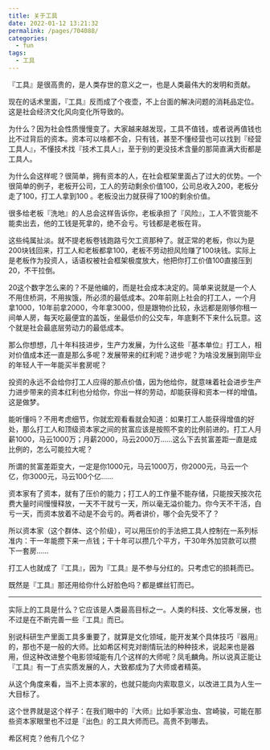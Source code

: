 ```yaml
---
title: 关于工具
date: 2022-01-12 13:21:32
permalink: /pages/704088/
categories:
  - fun
tags:
  - 工具
---
```

『工具』是很高贵的，是人类存世的意义之一，也是人类最伟大的发明和贡献。

现在的话术里面，『工具』反而成了个夜壶，不上台面的解决问题的消耗品定位。这是社会经济文化风向变化所导致的。

为什么？因为社会性质慢慢变了。大家越来越发现，工具不值钱，或者说再值钱也比不过背后的资本。资本可以啥都不会，只有钱，甚至不懂经营也可以找到『经营工具人』，不懂技术找『技术工具人』，至于别的更没技术含量的那简直满大街都是工具人。

为什么会这样呢？很简单，拥有资本的人，在社会框架里面占了过大的优势。一个很简单的例子，老板开公司，工人的劳动剩余价值100，公司总收入200，老板分走了100，打工人拿到100 。老板没出力就获得了100的剩余价值。

很多给老板『洗地』的人总会这样告诉你，老板承担了『风险』，工人不管货能不能卖出去，他的工钱是死拿的，绝不会亏。亏钱都是老板在背。

这些纯属扯淡。就不提老板卷钱跑路亏欠工资那种了。就正常的老板，你以为是200块钱回来，打工人和老板都拿100，老板不劳动担风险赚了100块钱。实际上是老板作为投资人，话语权被社会框架极度放大，他把你打工价值100直接压到20，不干拉倒。

20这个数字怎么来的？不是他编的，而是社会成本决定的。简单来说就是一个人不用住桥洞，不用挨饿，所必须的最低成本。20年前刚上社会的打工人，一个月拿1000，10年前拿2000，今年拿3000，但是跟物价比较，永远都是刚够你租一间单人房，每天吃最便宜的盖饭，坐最低价的公交车，年底剩不下来什么玩意。这个就是社会最底层劳动力的最低成本。

那么你想想，几十年科技进步，生产力发展，为什么这些『基本单位』打工人，相对价值成本还一直是那么多呢？发展带来的红利呢？进步呢？为啥没发展到刚毕业的年轻人干一年能买半套房呢？

投资的永远不会给你打工人应得的那点价值，因为他给你，就意味着社会进步生产力进步带来的资本红利也分给你，你出一样的劳动，却能获得和资本一样的增值。这是做梦。

能听懂吗？不用考虑细节，你就宏观看看就会知道：如果打工人能获得增值的好处，那么打工人和顶级资本家之间的贫富应该是按照不变的比例前进的。打工人月薪1000，马云1000万；月薪2000，马云2000万……这么下去贫富差距一直是成比例的，怎么可能拉大呢？

所谓的贫富差距变大，一定是你1000元，马云1000万，你2000元，马云一个亿，你3000元，马云100个亿……

资本家有了资本，就有了压价的能力；打工人的工作量不能存储，只能按天按次花费大量时间慢慢释放，一天不干就亏一天，所以毫无溢价能力。你今天不干活，白亏一天，而资本放着不动是不会亏的。两者讲价，哪个会先受不了？

所以资本家（这个群体、这个阶级），可以用压价的手法把工具人控制在一系列标准内：干一年能攒下来一点钱；干十年可以攒几个平方，干30年外加贷款可以攒下一套房……

打工人也就成了『工具』，因为『工具』是不参与分红的。只考虑它的损耗而已。

既然是『工具』那还用给你什么好脸色吗？都是螺丝钉而已。

------

实际上的工具是什么？它应该是人类最高目标之一。人类的科技、文化等发展，也不过是在不断完善一些『工具』而已。

别说科研生产里面工具多重要了，就算是文化领域，能开发某个具体技巧『器用』的，那也不是一般的大师。比如希区柯克对剧情玩法的种种技术，说起来也是器用，但这种改进整个电影领域能有几个这样的大师呢？凤毛麟角。所以说真正能让『工具』有一丁点实质发展的人，大致都成为了大师或者精英。

从这个角度来看，当不上资本家的，也就只能向内索取意义，以改进工具为人生一大目标了。

这个世界就是这个样子：在我们眼中的『大师』比如手冢治虫、宫崎骏，可能在那些资本家眼里也不过是『出色』的工具大师而已。高贵不到哪去。

希区柯克？他有几个亿？